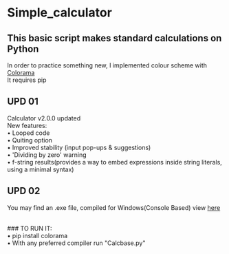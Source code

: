 Simple_calculator
====
This basic script makes standard calculations on Python
----
In order to practice something new, I implemented colour scheme with [Colorama](https://pypi.org/project/colorama/) <br>
It requires pip <br>

UPD 01 <br>
----
Calculator v2.0.0 updated <br>
New features: <br>
	• Looped code <br> 
	• Quiting option <br>
	• Improved stability (input pop-ups & suggestions) <br>
	• 'Dividing by zero' warning <br>
	•  f-string results(provides a way to embed expressions inside string literals, using a minimal syntax) <br>

UPD 02 <br>
----
You may find an .exe file, compiled for Windows(Console Based) view [here](https://github.com/rexfort9/Simple_calculator_v2/commit/84cac9b430046ec263444f34541d9b5cf7125d93)  <br>

<br>
### TO RUN IT: <br>
• pip install colorama <br>
• With any preferred compiler run "Calcbase.py"
